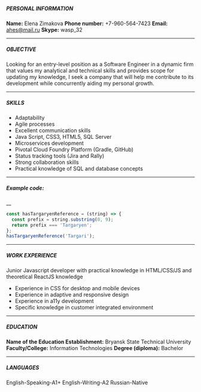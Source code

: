 ##### PERSONAL INFORMATION
**Name:** Elena Zimakova 
**Phone number:** +7-960-564-7423
**Email:** ahes@mail.ru
**Skype:** wasp_32
____
##### OBJECTIVE
Looking for an entry-level position as a Software Engineer in a dynamic firm that values my analytical and technical skills and provides scope for updating my knowledge, I seek a company that will help me contribute to its development while concurrently aiding my personal growth.
____
##### SKILLS
* Adaptability
* Agile processes
* Excellent communication skills
* Java Script, CSS3, HTML5, SQL Server
* Microservices development
* Pivotal Cloud Foundry Platform (Gradle, GitHub)
* Status tracking tools (Jira and Rally)
* Strong collaboration skills
* Practical knowledge of SQL and database concepts
____
##### Example code:
__
```js
const hasTargaryenReference = (string) => {
  const prefix = string.substring(0, 9);
  return prefix === 'Targaryen';
};
hasTargaryenReference('Targari');
```
____
##### WORK EXPERIENCE 
Junior Javascript developer with practical knowledge in HTML/CSS/JS and theoretical ReactJS knowledge
* Experience in CSS for desktop and mobile devices
* Experience in adaptive and responsive design
* Experience in a11y development
* Specific knowledge in customer integrated environment 
____
##### EDUCATION 
**Name of the Education Establishment:** Bryansk State Technical University
**Faculty/College:** Information Technologies
**Degree (diploma):** Bachelor
____
##### LANGUAGES
English-Speaking-A1+
English-Writing-A2
Russian-Native